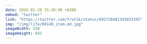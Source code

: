 ```yaml
---
date: 2016-01-28 15:20:09 +0200
embed: "twitter"
link: "https://twitter.com/frutik/status/692720481343033345"
img: "/img/life/00149_item.md.jpg"
imageWidth: 530
imageHeight: 942
---
```

